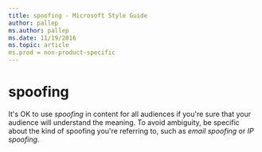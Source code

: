 ```yaml
---
title: spoofing - Microsoft Style Guide
author: pallep
ms.author: pallep
ms.date: 11/19/2016
ms.topic: article
ms.prod = non-product-specific
---
```


# spoofing

It's OK to use *spoofing* in content for all audiences if you're sure that your audience will understand the meaning. To avoid ambiguity, be specific about the kind of spoofing you're referring to, such as *email spoofing* or *IP spoofing*.
